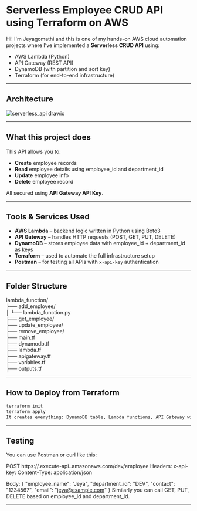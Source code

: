 # Serverless Employee CRUD API using Terraform on AWS

Hi! I'm Jeyagomathi and this is one of my hands-on AWS cloud automation projects where I’ve implemented a **Serverless CRUD API** using:

- AWS Lambda (Python)
- API Gateway (REST API)
- DynamoDB (with partition and sort key)
- Terraform (for end-to-end infrastructure)

---

## Architecture
![serverless_api drawio](https://github.com/user-attachments/assets/e5850f47-ea32-4f87-94f3-2a5e70ab36b9)
 
---

## What this project does

This API allows you to:

-  **Create** employee records
-  **Read** employee details using employee_id and department_id
-  **Update** employee info
-  **Delete** employee record

All secured using **API Gateway API Key**.

---

##  Tools & Services Used

- **AWS Lambda** – backend logic written in Python using Boto3
- **API Gateway** – handles HTTP requests (POST, GET, PUT, DELETE)
- **DynamoDB** – stores employee data with employee_id + department_id as keys
- **Terraform** – used to automate the full infrastructure setup
- **Postman** – for testing all APIs with `x-api-key` authentication

---

## Folder Structure

lambda_function/<br>
├── add_employee/<br>
│ └── lambda_function.py<br>
├── get_employee/<br>
├── update_employee/<br>
├── remove_employee/<br>
├── main.tf<br>
├── dynamodb.tf<br>
├── lambda.tf<br>
├── apigateway.tf<br>
├── variables.tf<br>
├── outputs.tf<br>

---

## How to Deploy from Terraform

```bash
terraform init
terraform apply
It creates everything: DynamoDB table, Lambda functions, API Gateway with secured stage, usage plan, and API key.
```
---
## Testing
You can use Postman or curl like this:

POST https://<your-api-id>.execute-api.<region>.amazonaws.com/dev/employee
Headers:
x-api-key: <your-api-key>
Content-Type: application/json

Body:
{
  "employee_name": "Jeya",
  "department_id": "DEV",
  "contact": "1234567",
  "email": "jeya@example.com"
}
Similarly you can call GET, PUT, DELETE based on employee_id and department_id.

---

